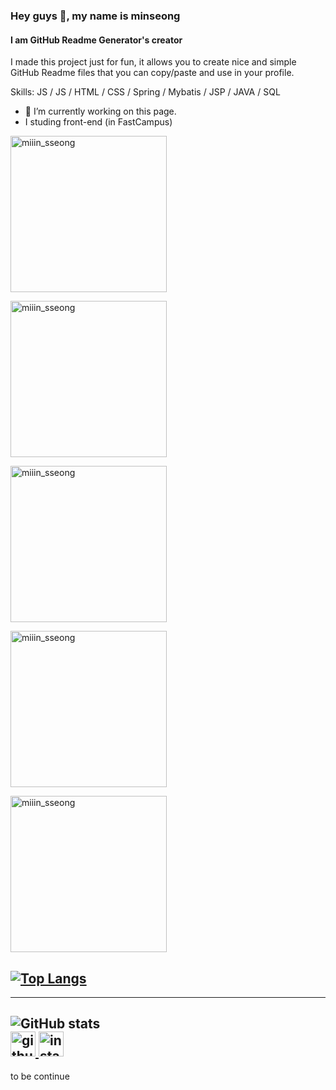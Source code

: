 ### Hey guys 👋, my name is minseong
#### I am GitHub Readme Generator's creator

I made this project just for fun, it allows you to create nice and simple GitHub Readme files that you can copy/paste and use in your profile.

Skills: JS  / JS / HTML / CSS / Spring / Mybatis / JSP / JAVA / SQL

- 🔭 I’m currently working on this page. 
- I studing front-end (in FastCampus)


[<img alt="miiin_sseong" src="https://ryulth.com/assets//img/Java-logo.png" width="250">](https://github.com/alstjd0051/JAVA)

[<img alt="miiin_sseong" src="https://blog.kakaocdn.net/dn/819qY/btqB8nGhHGN/ZPvf1hRc4L5LCGl8tauMR1/img.png" width="250">](https://github.com/alstjd0051/WEB_KH)

[<img alt="miiin_sseong" src="https://encrypted-tbn0.gstatic.com/images?q=tbn:ANd9GcTX3xwaDnJ8HpjUt4Ax50dSTmp7qZ7BMpjlTEMw-3u_t0DL4ki7Xowa5m5GMsRQLVZPC3o&usqp=CAU" width="250" >](https://github.com/alstjd0051/SQL/tree/master/oracle_workspace)

[<img alt="miiin_sseong" src="https://media.vlpt.us/images/eesiwoo/post/5bb2a71b-0692-43b0-b638-a4337975d203/mybatis-superbird-small.png" width="250">](https://github.com/alstjd0051/web_sever_worspace/tree/main/maven-mybatis)

[<img alt="miiin_sseong" src="https://miro.medium.com/max/630/1*zKnKunxf74dpaMMtcKrB9g.png" width="250">](https://github.com/alstjd0051/web_sever_worspace)


[![Top Langs](https://github-readme-stats.vercel.app/api/top-langs/?username=alstjd0051)](https://github.com/anuraghazra/github-readme-stats) 
----------------------------------------------------------------------------------------------------------------------------------------------------------------
----------------------------------------------------------------------------------------------------------------------------------------------------------------
![GitHub stats](https://github-readme-stats.vercel.app/api?username=alstjd0051&show_icons=true)  
[<img src='https://cdn.jsdelivr.net/npm/simple-icons@3.0.1/icons/github.svg' alt='github' height='40' background-color: e9ebef> ](https://github.com/alstjd0051)  [<img src='https://cdn.jsdelivr.net/npm/simple-icons@3.0.1/icons/instagram.svg' alt='instagram' height='40'>](https://www.instagram.com/miiin_sseong/)  
----------------------------------------------------------------------------------------------------------------------------------------------------------------

to be continue
